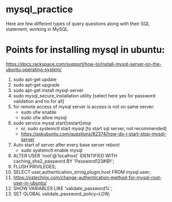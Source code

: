 # mysql_practice
Here are few different types of query questions along with their SQL statement, working in MySQL.

# Points for installing mysql in ubuntu:

https://docs.rackspace.com/support/how-to/install-mysql-server-on-the-ubuntu-operating-system/

1. sudo apt-get update
2. sudo apt-get upgrade
3. sudo apt-get install mysql-server
4. sudo mysql_secure_installation utility [select here yes for password validation and no for all]
5. for remote access of mysql server is access is not on same server: 
   - sudo ufw enable
   - sudo ufw allow mysql
6. sudo service mysql start|restart|stop
    - or, sudo systemctl start mysql [to start sql server, not recommended]
    - https://askubuntu.com/questions/82374/how-do-i-start-stop-mysql-server
7. Auto start of server after every base server reboot
    - sudo syatemctl enable mysql
8. ALTER USER 'root'@'localhost' IDENTIFIED WITH caching_sha2_password BY 'Password123#@!';
9. FLUSH PRIVILEGES;
10. SELECT user,authentication_string,plugin,host FROM mysql.user;
11. https://ostechnix.com/change-authentication-method-for-mysql-root-user-in-ubuntu/
12. SHOW VARIABLES LIKE 'validate_password%';
13. SET GLOBAL validate_password_policy=LOW;